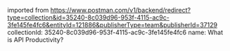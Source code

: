 imported from https://www.postman.com/v1/backend/redirect?type=collection&id=35240-8c039d96-953f-4115-ac9c-3fe145fe4fc6&entityId=121886&publisherType=team&publisherId=37129
collectionId: 35240-8c039d96-953f-4115-ac9c-3fe145fe4fc6
name: What is API Productivity?